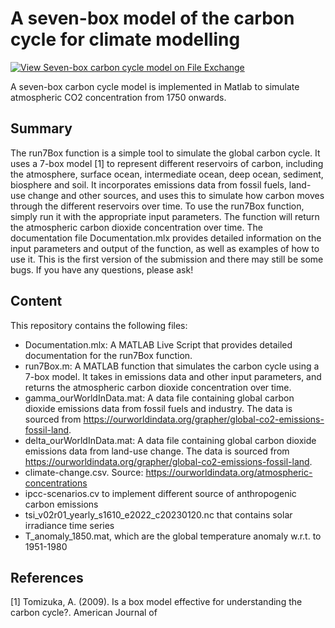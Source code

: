 # A seven-box model of the carbon cycle for climate modelling 
[![View Seven-box carbon cycle model on File Exchange](https://www.mathworks.com/matlabcentral/images/matlab-file-exchange.svg)](https://se.mathworks.com/matlabcentral/fileexchange/128979-seven-box-carbon-cycle-model)

A seven-box carbon cycle model is implemented in Matlab to simulate atmospheric CO2 concentration from 1750 onwards.

## Summary

The run7Box function is a simple tool to simulate the global carbon cycle. It uses a 7-box model [1] to represent different reservoirs of carbon, including the atmosphere, surface ocean, intermediate ocean, deep ocean, sediment, biosphere and soil. It incorporates emissions data from fossil fuels, land-use change and other sources, and uses this to simulate how carbon moves through the different reservoirs over time. To use the run7Box function, simply run it with the appropriate input parameters. The function will return the atmospheric carbon dioxide concentration over time. The documentation file Documentation.mlx provides detailed information on the input parameters and output of the function, as well as examples of how to use it. This is the first version of the submission and there may still be some bugs. If you have any questions, please ask!


## Content

This repository contains the following files:

- Documentation.mlx: A MATLAB Live Script that provides detailed documentation for the run7Box function.
- run7Box.m: A MATLAB function that simulates the carbon cycle using a 7-box model. It takes in emissions data and other input parameters, and returns the atmospheric carbon dioxide concentration over time.
- gamma_ourWorldInData.mat: A data file containing global carbon dioxide emissions data from fossil fuels and industry. The data is sourced from https://ourworldindata.org/grapher/global-co2-emissions-fossil-land.
- delta_ourWorldInData.mat: A data file containing global carbon dioxide emissions data from land-use change. The data is sourced from https://ourworldindata.org/grapher/global-co2-emissions-fossil-land.
- climate-change.csv. Source: https://ourworldindata.org/atmospheric-concentrations
- ipcc-scenarios.cv to implement different source of anthropogenic carbon emissions
- tsi_v02r01_yearly_s1610_e2022_c20230120.nc that contains solar irradiance time series
- T_anomaly_1850.mat, which are the global temperature anomaly w.r.t. to 1951-1980

## References

[1] Tomizuka, A. (2009). Is a box model effective for understanding the carbon cycle?. American Journal of
